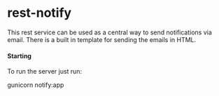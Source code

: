 # rest-notify

This rest service can be used as a central way to send notifications via email. There is a built in template for sending the emails in HTML.

#### Starting

To run the server just run:

gunicorn notify:app